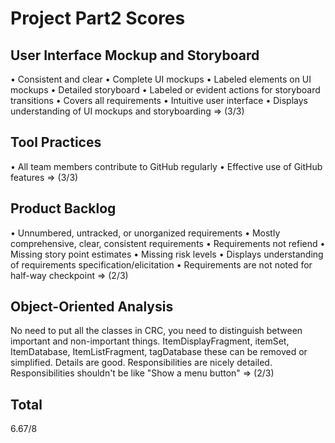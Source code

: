 # Project Part2 Scores

## User Interface Mockup and Storyboard

• Consistent and clear
• Complete UI mockups
• Labeled elements on UI mockups
• Detailed storyboard
• Labeled or evident actions for storyboard transitions
• Covers all requirements
• Intuitive user interface
• Displays understanding of UI mockups and storyboarding  => (3/3)

## Tool Practices

• All team members contribute to GitHub regularly
• Effective use of GitHub features  => (3/3)

## Product Backlog
• Unnumbered, untracked, or unorganized requirements
• Mostly comprehensive, clear, consistent requirements
• Requirements not refiend
• Missing story point estimates
• Missing risk levels
• Displays understanding of requirements specification/elicitation
• Requirements are not noted for half-way checkpoint => (2/3)

## Object-Oriented Analysis
No need to put all the classes in CRC, you need to distinguish between important and non-important things. ItemDisplayFragment, itemSet, ItemDatabase, ItemListFragment, tagDatabase these can be removed or simplified. Details are good. Responsibilities are nicely detailed. Responsibilities shouldn't be like "Show a menu button" => (2/3)

## Total
6.67/8


